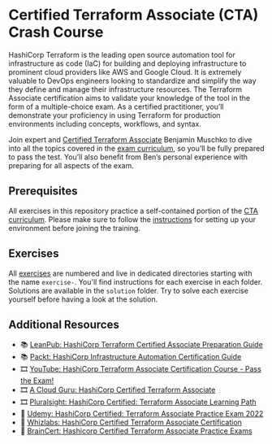 # Certified Terraform Associate (CTA) Crash Course

HashiCorp Terraform is the leading open source automation tool for infrastructure as code (IaC) for building and deploying infrastructure to prominent cloud providers like AWS and Google Cloud. It is extremely valuable to DevOps engineers looking to standardize and simplify the way they define and manage their infrastructure resources. The Terraform Associate certification aims to validate your knowledge of the tool in the form of a multiple-choice exam. As a certified practitioner, you’ll demonstrate your proficiency in using Terraform for production environments including concepts, workflows, and syntax.

Join expert and [Certified Terraform Associate](https://www.credly.com/badges/d571af1f-3557-4170-977f-84c0dd4d1c7a?source=linked_in_profile) Benjamin Muschko to dive into all the topics covered in the [exam curriculum](https://www.hashicorp.com/certification/terraform-associate), so you’ll be fully prepared to pass the test. You’ll also benefit from Ben’s personal experience with preparing for all aspects of the exam.

## Prerequisites

All exercises in this repository practice a self-contained portion of the [CTA curriculum](https://www.hashicorp.com/certification/terraform-associate). Please make sure to follow the [instructions](./prerequisites/instructions.md) for setting up your environment before joining the training.

## Exercises

All [exercises](./exercises) are numbered and live in dedicated directories starting with the name `exercise-`. You'll find instructions for each exercise in each folder. Solutions are available in the `solution` folder. Try to solve each exercise yourself before having a look at the solution.

## Additional Resources

* 📚 [LeanPub: HashiCorp Terraform Certified Associate Preparation Guide](https://leanpub.com/terraform-certified/)
* 📚 [Packt: HashiCorp Infrastructure Automation Certification Guide](https://www.amazon.com/HashiCorp-Infrastructure-Automation-Certification-Guide/dp/1800565976)
* 🎞️ [YouTube: HashiCorp Terraform Associate Certification Course - Pass the Exam!](https://www.youtube.com/watch?v=V4waklkBC38)
* 🎞️ [A Cloud Guru: HashiCorp Certified Terraform Associate](https://acloudguru.com/course/hashicorp-certified-terraform-associate)
* 🎞️ [Pluralsight: HashiCorp Certified: Terraform Associate Learning Path](https://www.pluralsight.com/paths/hashicorp-certified-terraform-associate)
* 🧪 [Udemy: HashiCorp Certified: Terraform Associate Practice Exam 2022](https://www.udemy.com/course/terraform-associate-practice-exam)
* 🧪 [Whizlabs: HashiCorp Certified Terraform Associate Certification](https://www.whizlabs.com/hashicorp-certified-terraform-associate/)
* 🧪 [BrainCert: Hashicorp Certified Terraform Associate Practice Exams](https://prepcatalyst.braincert.com/lms/course/27706-Hashicorp-Certified-Terraform-Associate-Practice-Exams)
